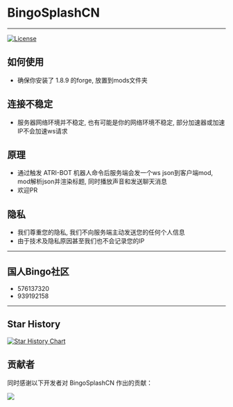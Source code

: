 # BingoSplashCN

---

[![License](https://img.shields.io/github/license/Sn0wo2/BingoSplashCN.svg?style=flat-square&logo=gnu)](https://raw.githubusercontent.com/Sn0wo2/BingoSplashCN/main/LICENSE)

## 如何使用

- 确保你安装了 1.8.9 的forge, 放置到mods文件夹

## 连接不稳定

- 服务器网络环境并不稳定, 也有可能是你的网络环境不稳定, 部分加速器或加速IP不会加速ws请求

## 原理

- 通过触发 ATRI-BOT 机器人命令后服务端会发一个ws json到客户端mod, mod解析json并渲染标题, 同时播放声音和发送聊天消息
- 欢迎PR

## 隐私

- 我们尊重您的隐私, 我们不向服务端主动发送您的任何个人信息
- 由于技术及隐私原因甚至我们也不会记录您的IP

---

## 国人Bingo社区
- 576137320
- 939192158

---

## Star History

<a href="https://star-history.com/#Sn0wo2/BingoSplashCN&Date">
 <picture>
   <source media="(prefers-color-scheme: dark)" srcset="https://api.star-history.com/svg?repos=Sn0wo2/BingoSplashCN&type=Date&theme=dark" />
   <source media="(prefers-color-scheme: light)" srcset="https://api.star-history.com/svg?repos=Sn0wo2/BingoSplashCN&type=Date" />
   <img alt="Star History Chart" src="https://api.star-history.com/svg?repos=Sn0wo2/BingoSplashCN&type=Date" />
 </picture>
</a>

## 贡献者

同时感谢以下开发者对 BingoSplashCN 作出的贡献：

<a href="https://github.com/Sn0wo2/BingoSplashCN/graphs/contributors">
  <img src="https://contrib.rocks/image?repo=Sn0wo2/BingoSplashCN&max=1000" />
</a>
